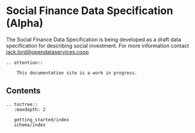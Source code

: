 Social Finance Data Specification (Alpha)
==============================

The Social Finance Data Specification is being developed as a draft data specification for describing social investment. For more information contact jack.lord@opendataservices.coop 

```eval_rst
.. attention:: 

    This documentation site is a work in progress.
```

## Contents

```eval_rst
.. toctree::
   :maxdepth: 2

   getting_started/index
   schema/index

```

